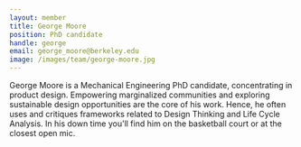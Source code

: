 ```yaml
---
layout: member
title: George Moore
position: PhD candidate
handle: george
email: george_moore@berkeley.edu
image: /images/team/george-moore.jpg
---
```


George Moore is a Mechanical Engineering PhD candidate, concentrating in product design. Empowering marginalized communities and exploring sustainable design opportunities are the core of his work. Hence, he often uses and critiques frameworks related to Design Thinking and Life Cycle Analysis. In his down time you'll find him on the basketball court or at the closest open mic.
